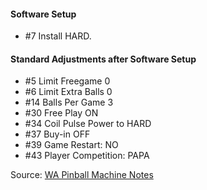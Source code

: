 #### Software Setup
-   #7 Install HARD.
#### Standard Adjustments after Software Setup
-   #5 Limit Freegame 0
-   #6 Limit Extra Balls 0
-   #14 Balls Per Game 3
-   #30 Free Play ON
-   #34 Coil Pulse Power to HARD
-   #37 Buy-in OFF
-   #39 Game Restart: NO
-   #43 Player Competition: PAPA

Source: [WA Pinball Machine Notes](http://wapinball.net/setups/)
